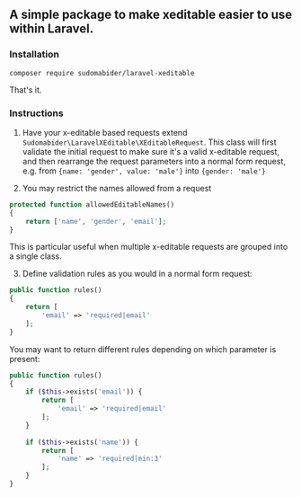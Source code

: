 ## A simple package to make xeditable easier to use within Laravel.

### Installation

```
composer require sudomabider/laravel-xeditable
```

That's it.

### Instructions

1. Have your x-editable based requests extend `Sudomabider\LaravelXEditable\XEditableRequest`. This class will first validate the initial request to make sure it's a valid x-editable request, and then rearrange the request parameters into a normal form request, e.g. from `{name: 'gender', value: 'male'}` into `{gender: 'male'}`  

2. You may restrict the names allowed from a request
```php
protected function allowedEditableNames()
{
    return ['name', 'gender', 'email'];
}
```
This is particular useful when multiple x-editable requests are grouped into a single class.

3. Define validation rules as you would in a normal form request:
```php
public function rules()
{
    return [
        'email' => 'required|email'
    ];
}
```
You may want to return different rules depending on which parameter is present:
```php
public function rules()
{
    if ($this->exists('email')) {
        return [
            'email' => 'required|email'
        ];
    }
    
    if ($this->exists('name')) {
        return [
            'name' => 'required|min:3'
        ];
    }
}
```